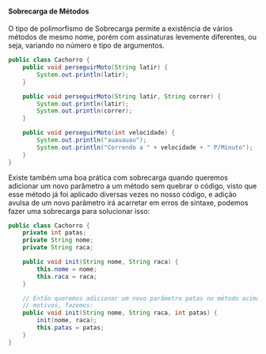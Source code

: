 #### Sobrecarga de Métodos

O tipo de polimorfismo de Sobrecarga permite a existência de vários métodos de mesmo nome, porém com assinaturas levemente diferentes, ou seja, variando no número e tipo de argumentos.

```java
public class Cachorro {
    public void perseguirMoto(String latir) {
        System.out.println(latir);
    }

    public void perseguirMoto(String latir, String correr) {
        System.out.println(latir);
        System.out.println(correr);
    }

    public void perseguirMoto(int velocidade) {
        System.out.println("auauauau");
        System.out.println("Correndo a " + velocidade + " P/Minuto");
    }
}
```

Existe também uma boa prática com sobrecarga quando queremos adicionar um novo parâmetro a um método sem quebrar o código, visto que esse método já foi aplicado diversas vezes no nosso código, e adição avulsa de um novo parâmetro irá acarretar em erros de sintaxe, podemos fazer uma sobrecarga para solucionar isso:

```java
public class Cachorro {
    private int patas;
    private String nome;
    private String raca;

    public void init(String nome, String raca) {
        this.nome = nome;
        this.raca = raca;
    }

    // Então queremos adicionar um novo parâmetro patas no método acima por n
    // motivos, fazemos:
    public void init(String nome, String raca, int patas) {
        init(nome, raca);
        this.patas = patas;
    }
}
```